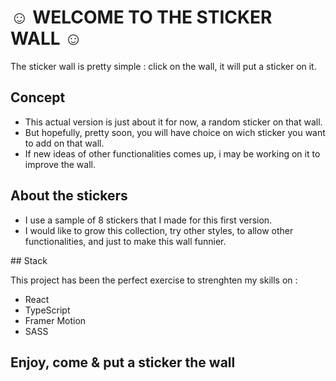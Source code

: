 # ☺ WELCOME TO THE STICKER WALL ☺ 

The sticker wall is pretty simple : click on the wall, it will put a sticker on it.

## Concept

- This actual version is just about it for now, a random sticker on that wall. 
- But hopefully, pretty soon, you will have choice on wich sticker you want to add on that wall.
- If new ideas of other functionalities comes up, i may be working on it to improve the wall.

## About the stickers

- I use a sample of 8 stickers that I made for this first version.
- I would like to grow this collection, try other styles, to allow other functionalities, and just to make this wall funnier.

## Stack

This project has been the perfect exercise to strenghten my skills on :

- React
- TypeScript
- Framer Motion
- SASS

## Enjoy, come & put a sticker the wall